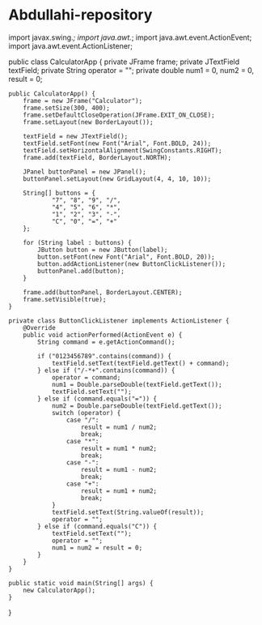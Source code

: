 # Abdullahi-repository 
import javax.swing.*;
import java.awt.*;
import java.awt.event.ActionEvent;
import java.awt.event.ActionListener;

public class CalculatorApp {
    private JFrame frame;
    private JTextField textField;
    private String operator = "";
    private double num1 = 0, num2 = 0, result = 0;

    public CalculatorApp() {
        frame = new JFrame("Calculator");
        frame.setSize(300, 400);
        frame.setDefaultCloseOperation(JFrame.EXIT_ON_CLOSE);
        frame.setLayout(new BorderLayout());

        textField = new JTextField();
        textField.setFont(new Font("Arial", Font.BOLD, 24));
        textField.setHorizontalAlignment(SwingConstants.RIGHT);
        frame.add(textField, BorderLayout.NORTH);

        JPanel buttonPanel = new JPanel();
        buttonPanel.setLayout(new GridLayout(4, 4, 10, 10));

        String[] buttons = {
                "7", "8", "9", "/",
                "4", "5", "6", "*",
                "1", "2", "3", "-",
                "C", "0", "=", "+"
        };

        for (String label : buttons) {
            JButton button = new JButton(label);
            button.setFont(new Font("Arial", Font.BOLD, 20));
            button.addActionListener(new ButtonClickListener());
            buttonPanel.add(button);
        }

        frame.add(buttonPanel, BorderLayout.CENTER);
        frame.setVisible(true);
    }

    private class ButtonClickListener implements ActionListener {
        @Override
        public void actionPerformed(ActionEvent e) {
            String command = e.getActionCommand();

            if ("0123456789".contains(command)) {
                textField.setText(textField.getText() + command);
            } else if ("/-*+".contains(command)) {
                operator = command;
                num1 = Double.parseDouble(textField.getText());
                textField.setText("");
            } else if (command.equals("=")) {
                num2 = Double.parseDouble(textField.getText());
                switch (operator) {
                    case "/":
                        result = num1 / num2;
                        break;
                    case "*":
                        result = num1 * num2;
                        break;
                    case "-":
                        result = num1 - num2;
                        break;
                    case "+":
                        result = num1 + num2;
                        break;
                }
                textField.setText(String.valueOf(result));
                operator = "";
            } else if (command.equals("C")) {
                textField.setText("");
                operator = "";
                num1 = num2 = result = 0;
            }
        }
    }

    public static void main(String[] args) {
        new CalculatorApp();
    }
}
